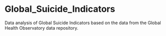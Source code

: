# Global_Suicide_Indicators
Data analysis of Global Suicide Indicators based on the data from the Global Health Observatory data repository.
